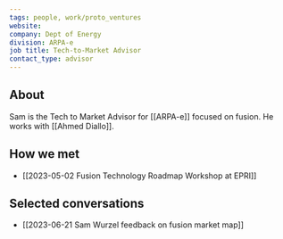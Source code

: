 ```yaml
---
tags: people, work/proto_ventures
website: 
company: Dept of Energy
division: ARPA-e
job title: Tech-to-Market Advisor
contact_type: advisor
---
```

## About
Sam is the Tech to Market Advisor for [[ARPA-e]] focused on fusion. He works with [[Ahmed Diallo]].
## How we met
- [[2023-05-02 Fusion Technology Roadmap Workshop at EPRI]]
## Selected conversations
- [[2023-06-21 Sam Wurzel feedback on fusion market map]]